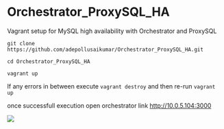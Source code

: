 # Orchestrator_ProxySQL_HA
Vagrant setup for MySQL high availability with Orchestrator and ProxySQL

`git clone  https://github.com/adepollusaikumar/Orchestrator_ProxySQL_HA.git`

`cd Orchestrator_ProxySQL_HA`

`vagrant up`

If any errors in between execute `vagrant destroy` and then re-run `vagrant up` 


once successfull execution open orchestrator link http://10.0.5.104:3000

![](OrchestratorExecution.gif)
